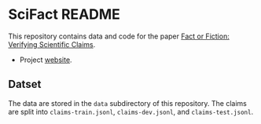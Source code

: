# SciFact README

This repository contains data and code for the paper [Fact or Fiction: Verifying Scientific Claims](https://arxiv.org/abs/2004.14974).

- Project [website](https://github.com/allenai/scifact-demo).

## Datset

The data are stored in the `data` subdirectory of this repository. The claims are split into `claims-train.jsonl`, `claims-dev.jsonl`, and `claims-test.jsonl`.
